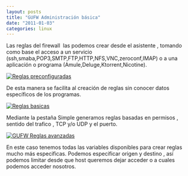 ```yaml
---
layout: posts
title: "GUFW Administración básica"
date: "2011-01-03"
categories: linux
---
```


Las reglas del firewall  las podemos crear desde el asistente , tomando como base el acceso a un servicio (ssh,smaba,POP3,SMTP,FTP,HTTP,NFS,VNC,zeroconf,IMAP) o a una aplicación o programa (Amule,Deluge,Ktorrent,Nicotine).

[![](images/gufw_screenshot4.png "Reglas preconfiguradas")](https://gufw.tuxfamily.org/wp-content/uploads/2010/04/gufw_screenshot4.png)

De esta manera se facilita al creación de reglas sin conocer datos específicos de los programas.

[![](images/Gufw?action=AttachFile&do=get&target=add_rule_simple.png "Reglas basicas")](https://help.ubuntu.com/community/Gufw?action=AttachFile&do=get&target=add_rule_simple.png)

Mediante la pestaña Simple generamos reglas basadas en permisos , sentido del trafico , TCP y/o UDP y el puerto.

[![](images/Gufw?action=AttachFile&do=get&target=add_rule_advance.png "GUFW Reglas avanzadas")](https://help.ubuntu.com/community/Gufw?action=AttachFile&do=get&target=add_rule_advance.png)

En este caso tenemos todas las variables disponibles para crear reglas mucho más especificas. Podemos especificar origen y destino , así podemos limitar desde que host queremos dejar acceder o a cuales podemos acceder nosotros.
